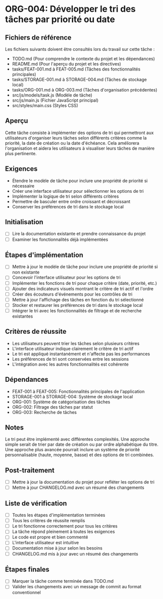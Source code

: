 # ORG-004: Développer le tri des tâches par priorité ou date

## Fichiers de référence
Les fichiers suivants doivent être consultés lors du travail sur cette tâche :
- TODO.md (Pour comprendre le contexte du projet et les dépendances)
- README.md (Pour l'aperçu du projet et les directives)
- tasks/FEAT-001.md à FEAT-005.md (Tâches des fonctionnalités principales)
- tasks/STORAGE-001.md à STORAGE-004.md (Tâches de stockage local)
- tasks/ORG-001.md à ORG-003.md (Tâches d'organisation précédentes)
- src/js/models/task.js (Modèle de tâche)
- src/js/main.js (Fichier JavaScript principal)
- src/styles/main.css (Styles CSS)

## Aperçu
Cette tâche consiste à implémenter des options de tri qui permettront aux utilisateurs d'organiser leurs tâches selon différents critères comme la priorité, la date de création ou la date d'échéance. Cela améliorera l'organisation et aidera les utilisateurs à visualiser leurs tâches de manière plus pertinente.

## Exigences
- Étendre le modèle de tâche pour inclure une propriété de priorité si nécessaire
- Créer une interface utilisateur pour sélectionner les options de tri
- Implémenter la logique de tri selon différents critères
- Permettre de basculer entre ordre croissant et décroissant
- Conserver les préférences de tri dans le stockage local

## Initialisation
- [ ] Lire la documentation existante et prendre connaissance du projet
- [ ] Examiner les fonctionnalités déjà implémentées

## Étapes d'implémentation
- [ ] Mettre à jour le modèle de tâche pour inclure une propriété de priorité si non existante
- [ ] Concevoir l'interface utilisateur pour les options de tri
- [ ] Implémenter les fonctions de tri pour chaque critère (date, priorité, etc.)
- [ ] Ajouter des indicateurs visuels montrant le critère de tri actif et l'ordre
- [ ] Créer des écouteurs d'événements pour les contrôles de tri
- [ ] Mettre à jour l'affichage des tâches en fonction du tri sélectionné
- [ ] Stocker et restaurer les préférences de tri dans le stockage local
- [ ] Intégrer le tri avec les fonctionnalités de filtrage et de recherche existantes

## Critères de réussite
- Les utilisateurs peuvent trier les tâches selon plusieurs critères
- L'interface utilisateur indique clairement le critère de tri actif
- Le tri est appliqué instantanément et n'affecte pas les performances
- Les préférences de tri sont conservées entre les sessions
- L'intégration avec les autres fonctionnalités est cohérente

## Dépendances
- FEAT-001 à FEAT-005: Fonctionnalités principales de l'application
- STORAGE-001 à STORAGE-004: Système de stockage local
- ORG-001: Système de catégorisation des tâches
- ORG-002: Filtrage des tâches par statut
- ORG-003: Recherche de tâches

## Notes
Le tri peut être implémenté avec différentes complexités. Une approche simple serait de trier par date de création ou par ordre alphabétique du titre. Une approche plus avancée pourrait inclure un système de priorité personnalisable (haute, moyenne, basse) et des options de tri combinées.

## Post-traitement
- [ ] Mettre à jour la documentation du projet pour refléter les options de tri
- [ ] Mettre à jour CHANGELOG.md avec un résumé des changements

## Liste de vérification
- [ ] Toutes les étapes d'implémentation terminées
- [ ] Tous les critères de réussite remplis
- [ ] Le tri fonctionne correctement pour tous les critères
- [ ] La tâche répond pleinement à toutes les exigences
- [ ] Le code est propre et bien commenté
- [ ] L'interface utilisateur est intuitive
- [ ] Documentation mise à jour selon les besoins
- [ ] CHANGELOG.md mis à jour avec un résumé des changements

## Étapes finales
- [ ] Marquer la tâche comme terminée dans TODO.md
- [ ] Valider les changements avec un message de commit au format conventionnel
